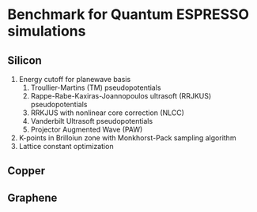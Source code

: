 # Benchmark for Quantum ESPRESSO simulations

## Silicon

1. Energy cutoff for planewave basis
    1. Troullier-Martins (TM) pseudopotentials
    2. Rappe-Rabe-Kaxiras-Joannopoulos ultrasoft (RRJKUS) pseudopotentials
    3. RRKJUS with nonlinear core correction (NLCC)
    4. Vanderbilt Ultrasoft pseudopotentials
    5. Projector Augmented Wave (PAW)
2. K-points in Brilloiun zone with Monkhorst-Pack sampling algorithm
3. Lattice constant optimization

## Copper

## Graphene
